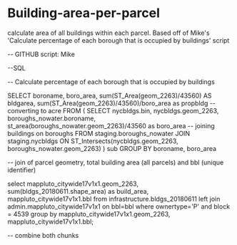 # Building-area-per-parcel
calculate area of all buildings within each parcel. Based off of Mike's 'Calculate percentage of each borough that is occupied by buildings' script


-- GITHUB script: Mike

--SQL 

-- Calculate percentage of each borough that is occupied by buildings

SELECT boroname, boro_area, sum(ST_Area(geom_2263)/43560) AS bldgarea, sum(ST_Area(geom_2263)/43560)/boro_area as propbldg -- converting to acre
FROM (
  SELECT nycbldgs.bin, nycbldgs.geom_2263, boroughs_nowater.boroname, st_area(boroughs_nowater.geom_2263)/43560 as boro_area -- joining buildings on boroughs
  FROM staging.boroughs_nowater JOIN staging.nycbldgs ON ST_Intersects(nycbldgs.geom_2263, boroughs_nowater.geom_2263)
) sub
GROUP BY boroname, boro_area


-- join of parcel geometry, total building area (all parcels) and bbl (unique identifier)

select mappluto_citywide17v1x1.geom_2263, sum(bldgs_20180611.shape_area) as build_area,
mappluto_citywide17v1x1.bbl
from infrastructure.bldgs_20180611 left join admin.mappluto_citywide17v1x1 on bbl=bbl where ownertype='P' and block = 4539
group by mappluto_citywide17v1x1.geom_2263, mappluto_citywide17v1x1.bbl;


-- combine both chunks
